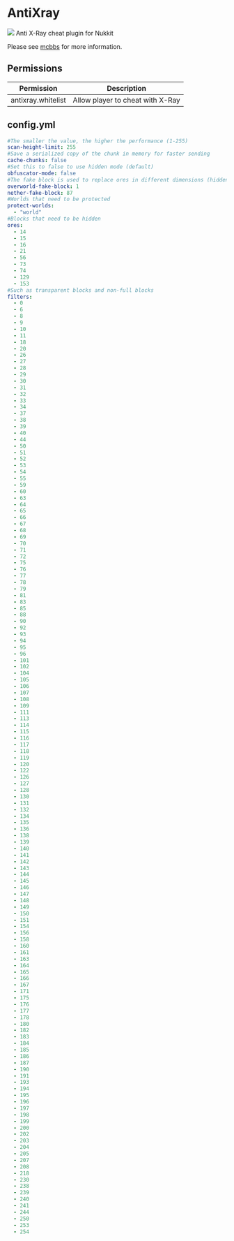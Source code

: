 # AntiXray
[![](http://i.loli.net/2019/01/20/5c43dec8235d0.png)](http://www.mcbbs.net/thread-838490-1-1.html "假矿")
Anti X-Ray cheat plugin for Nukkit

Please see [mcbbs](http://www.mcbbs.net/thread-838490-1-1.html) for more information.
## Permissions
| Permission | Description |
| - | - |
| antixray.whitelist | Allow player to cheat with X-Ray |
## config.yml
```yaml
#The smaller the value, the higher the performance (1-255)
scan-height-limit: 255
#Save a serialized copy of the chunk in memory for faster sending
cache-chunks: false
#Set this to false to use hidden mode (default)
obfuscator-mode: false
#The fake block is used to replace ores in different dimensions (hidden mode only)
overworld-fake-block: 1
nether-fake-block: 87
#Worlds that need to be protected
protect-worlds:
  - "world"
#Blocks that need to be hidden
ores:
  - 14
  - 15
  - 16
  - 21
  - 56
  - 73
  - 74
  - 129
  - 153
#Such as transparent blocks and non-full blocks
filters:
  - 0
  - 6
  - 8
  - 9
  - 10
  - 11
  - 18
  - 20
  - 26
  - 27
  - 28
  - 29
  - 30
  - 31
  - 32
  - 33
  - 34
  - 37
  - 38
  - 39
  - 40
  - 44
  - 50
  - 51
  - 52
  - 53
  - 54
  - 55
  - 59
  - 60
  - 63
  - 64
  - 65
  - 66
  - 67
  - 68
  - 69
  - 70
  - 71
  - 72
  - 75
  - 76
  - 77
  - 78
  - 79
  - 81
  - 83
  - 85
  - 88
  - 90
  - 92
  - 93
  - 94
  - 95
  - 96
  - 101
  - 102
  - 104
  - 105
  - 106
  - 107
  - 108
  - 109
  - 111
  - 113
  - 114
  - 115
  - 116
  - 117
  - 118
  - 119
  - 120
  - 122
  - 126
  - 127
  - 128
  - 130
  - 131
  - 132
  - 134
  - 135
  - 136
  - 138
  - 139
  - 140
  - 141
  - 142
  - 143
  - 144
  - 145
  - 146
  - 147
  - 148
  - 149
  - 150
  - 151
  - 154
  - 156
  - 158
  - 160
  - 161
  - 163
  - 164
  - 165
  - 166
  - 167
  - 171
  - 175
  - 176
  - 177
  - 178
  - 180
  - 182
  - 183
  - 184
  - 185
  - 186
  - 187
  - 190
  - 191
  - 193
  - 194
  - 195
  - 196
  - 197
  - 198
  - 199
  - 200
  - 202
  - 203
  - 204
  - 205
  - 207
  - 208
  - 218
  - 230
  - 238
  - 239
  - 240
  - 241
  - 244
  - 250
  - 253
  - 254
```
